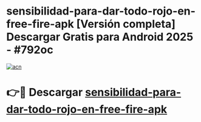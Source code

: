 # sensibilidad-para-dar-todo-rojo-en-free-fire-apk  [Versión completa] Descargar Gratis para Android 2025 - #792oc

[![acn](https://github.com/user-attachments/assets/0f9c940e-d8b0-45ae-aac7-cd30a18b3e1c)](https://apps.freeplayer.one?title=sensibilidad-para-dar-todo-rojo-en-free-fire-apk&ref=9F)

# 👉🔴 Descargar [sensibilidad-para-dar-todo-rojo-en-free-fire-apk](https://apps.freeplayer.one?title=sensibilidad-para-dar-todo-rojo-en-free-fire-apk&ref=9F)
